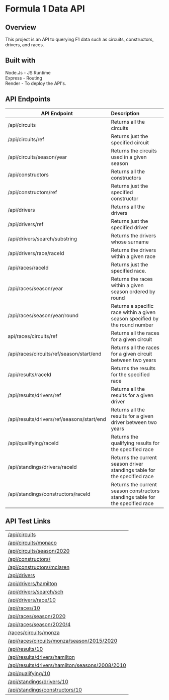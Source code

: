 # Formula 1 Data API
## Overview
This project is an API to querying F1 data such as circuits, constructors, drivers, and races.

## Built with
Node.Js - JS Runtime \
Express - Routing \
Render - To deploy the API's.


## API Endpoints

| API Endpoint                               | Description                                                                    |
| -------------------------------------------| :----------------------------------------------------------------------------- |
| /api/circuits                              | Returns all the circuits                                                       |
| /api/circuits/ref                          | Returns just the specified circuit                                             |
| /api/circuits/season/year                  | Returns the circuits used in a given season                                    |
| /api/constructors                          | Returns all the constructors                                                   |
| /api/constructors/ref                      | Returns just the specified constructor                                         |
| /api/drivers                               | Returns all the drivers                                                        |
| /api/drivers/ref                           | Returns just the specified driver                                              |
| /api/drivers/search/substring              | Returns the drivers whose surname                                              |
| /api/drivers/race/raceId                   | Returns the drivers within a given race                                        |
| /api/races/raceId                          | Returns just the specified race.                                               |
| /api/races/season/year                     | Returns the races within a given season ordered by round                       |
| /api/races/season/year/round               | Returns a specific race within a given season specified by the round number    |
| api/races/circuits/ref                     | Returns all the races for a given circuit                                      |
| /api/races/circuits/ref/season/start/end   | Returns all the races for a given circuit between two years                    |
| /api/results/raceId                        | Returns the results for the specified race                                     |
| /api/results/drivers/ref                   | Returns all the results for a given driver                                     |
| /api/results/drivers/ref/seasons/start/end | Returns all the results for a given driver between two years                   |
| /api/qualifying/raceId                     | Returns the qualifying results for the specified race                          |
| /api/standings/drivers/raceId              | Returns the current season driver standings table for the specified race       |
| /api/standings/constructors/raceId         | Returns the current season constructors standings table for the specified race |

## API Test Links
|                                                                                                                                  |
| -------------------------------------------------------------------------------------------------------------------------------------------|
| [/api/circuits](https://f1database-supabase.onrender.com/api/circuits)        
| [/api/circuits/monaco](https://f1database-supabase.onrender.com/api/circuits/monaco) 
| [/api/circuits/season/2020](https://f1database-supabase.onrender.com/api/circuits/season/2020)
| [/api/constructors/](https://f1database-supabase.onrender.com/api/constructors/)
| [/api/constructors/mclaren](https://f1database-supabase.onrender.com/api/constructors/mclaren)
| [/api/drivers](https://f1database-supabase.onrender.com/api/drivers)
| [/api/drivers/hamilton](https://f1database-supabase.onrender.com/api/drivers/hamilton)
| [/api/drivers/search/sch](https://f1database-supabase.onrender.com/api/drivers/search/sch)
| [/api/drivers/race/10](https://f1database-supabase.onrender.com/api/drivers/race/10)
| [/api/races/10](https://f1database-supabase.onrender.com/api/races/10)
| [/api/races/season/2020](https://f1database-supabase.onrender.com/api/races/season/2020)
| [/api/races/season/2020/4](https://f1database-supabase.onrender.com/api/races/season/2020/4)
| [/races/circuits/monza](https://f1database-supabase.onrender.com/api/races/circuits/monza)
| [/api/races/circuits/monza/season/2015/2020](https://f1database-supabase.onrender.com/api/races/circuits/monza/season/2015/2020)
| [/api/results/10](https://f1database-supabase.onrender.com/api/results/10)
| [/api/results/drivers/hamilton](https://f1database-supabase.onrender.com/api/results/drivers/hamilton)
| [/api/results/drivers/hamilton/seasons/2008/2010](https://f1database-supabase.onrender.com/api/results/drivers/hamilton/seasons/2008/2010)
| [/api/qualifying/10](https://f1database-supabase.onrender.com/api/qualifying/10)
| [/api/standings/drivers/10](https://f1database-supabase.onrender.com/api/standings/drivers/10)
| [/api/standings/constructors/10](https://f1database-supabase.onrender.com/api/standings/constructors/10)
